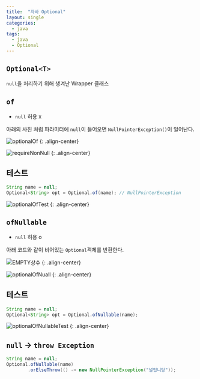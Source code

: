 ```yaml
---
title:  "자바 Optional"
layout: single
categories:
  - java
tags:
  - java
  - Optional
---
```


## `Optional<T>`
`null`을 처리하기 위해 생겨난 Wrapper 클래스

## `of`
- `null` 허용 x

아래의 사진 처럼 파라미터에 `null`이 들어오면 `NullPointerException()`이 일어난다.

![optionalOf](https://github.com/user-attachments/assets/e9665c51-36f1-4c2f-89a8-ca809a09f889)
{: .align-center}

![requireNonNull](https://github.com/user-attachments/assets/24df4c14-3138-4cae-a8ea-a869a94c1799)
{: .align-center}

## 테스트

```java
String name = null;
Optional<String> opt = Optional.of(name); // NullPointerException
```

![optionalOfTest](https://github.com/user-attachments/assets/54a2d7f9-28de-4643-9914-35cc4ff0371e)
{: .align-center}

## `ofNullable`
- `null` 허용 o

아래 코드와 같이 비어있는 `Optional`객체를 반환한다.

![EMPTY상수](https://github.com/user-attachments/assets/bf92c07f-526b-482a-9eef-3d852c925521)
{: .align-center}

![optionalOfNuall](https://github.com/user-attachments/assets/82cd4855-f488-49f8-b061-2e52f7bdc2be)
{: .align-center}

## 테스트

```java
String name = null;
Optional<String> opt = Optional.ofNullable(name);
```

![optionalOfNullableTest](https://github.com/user-attachments/assets/94968663-c2bd-44b9-a608-33a0b832cc20)
{: .align-center}

## `null` -> `throw Exception`

```java
String name = null;
Optional.ofNullable(name)
        .orElseThrow(() -> new NullPointerException("널입니당"));
```









